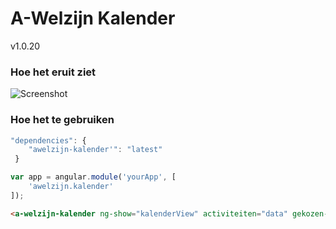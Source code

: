 # A-Welzijn Kalender

v1.0.20

### Hoe het eruit ziet

![Screenshot](http://s11.postimg.org/asdwiqcwj/Capture.jpg)

### Hoe het te gebruiken

```javascript
"dependencies": {
	"awelzijn-kalender'": "latest"
 }
```
```javascript
var app = angular.module('yourApp', [
	'awelzijn.kalender'
]);
```

```html
<a-welzijn-kalender ng-show="kalenderView" activiteiten="data" gekozen-maand="maand" activiteit-detail-state="activiteit.detail" on-click="clicked(activiteit)"></a-welzijn-kalender>
```